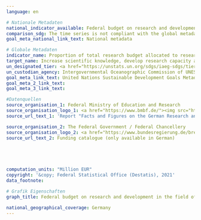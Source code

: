 ```yaml
---
language: en

# Nationale Metadaten
national_indicator_available: Federal budget on research and development in the field of coastal, ocean and polar science, geoscience
comparison_sdg: The time series is not compliant with the global metadata, but provides additional information.
goal_meta_national_link_text: National metadata

# Globale Metadaten
indicator_name: Proportion of total research budget allocated to research in the field of marine technology
target_name: Increase scientific knowledge, develop research capacity and transfer marine technology, taking into account the Intergovernmental Oceanographic Commission Criteria and Guidelines on the Transfer of Marine Technology, in order to improve ocean health and to enhance the contribution of marine biodiversity to the development of developing countries, in particular small island developing States and least developed countries
un_designated_tier: <a href="https://unstats.un.org/sdgs/iaeg-sdgs/tier-classification/" title="Click here for more information on the UN tier classification.">Tier II</a>
un_custodian_agency: Intergovernmental Oceanographic Commission of UNESCO (IOC-UNESCO)
goal_meta_link_text: United Nations Sustainable Development Goals Metadata
goal_meta_2_link_text: 
goal_meta_3_link_text: 

#Datenquellen
source_organisation_1: Federal Ministry of Education and Research
source_organisation_logo_1: <a href="https://www.bmbf.de/"><img src="https://g205sdgs.github.io/sdg-indicators/public/OrgImgEn/bmbf.png" alt="Logo bmbf" style="height:60px; width:148px" /></a>
source_url_text_1: 'Report "Facts and Figures on the German Research and Innovation System - Data Volume Federal Report on Research and Innovation 2018" (only available in German)'

source_organisation_2: The Federal Government / Federal Chancellery
source_organisation_logo_2: <a href="https://www.bundesregierung.de/breg-de"><img src="https://g205sdgs.github.io/sdg-indicators/public/OrgImgEn/bundesregierung.png" alt="Logo bundesregierung" style="height:60px; width:148px" /></a>
source_url_text_2: Funding catalogue (only available in German)





computation_units: "Million EUR"
copyright: '&copy; Federal Statistical Office (Destatis), 2021'
data_footnote: 

# Grafik Eigenschaften
graph_title: Federal budget on research and development in the field of coastal, ocean and polar science, geoscience

national_geographical_coverage: Germany
---
```


<span></span>